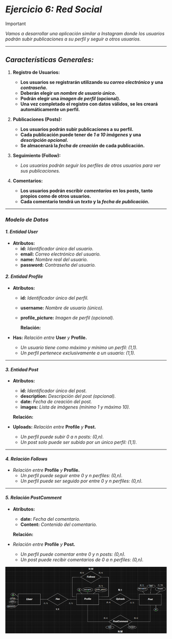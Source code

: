 <!-- Autor: Daniel Benjamin Perez Morales -->
<!-- GitHub: https://github.com/D4nitrix13 -->
<!-- GitLab: https://gitlab.com/D4nitrix13 -->
<!-- Correo electrónico: danielperezdev@proton.me -->

# ***Ejercicio 6: Red Social***

> [!IMPORTANT]
> *Vamos a desarrollar una aplicación similar a Instagram donde los usuarios podrán subir publicaciones a su perfil y seguir a otros usuarios.*

---

## ***Características Generales:***

1. **Registro de Usuarios:**
   - **Los usuarios se registrarán utilizando su *correo electrónico* y una *contraseña*.**
   - **Deberán elegir un *nombre de usuario único*.**
   - **Podrán elegir una *imagen de perfil* (opcional).**
   - **Una vez completado el registro con datos válidos, se les creará automáticamente un perfil.**

2. **Publicaciones (Posts):**
   - **Los usuarios podrán subir publicaciones a su perfil.**
   - **Cada publicación puede tener de *1 a 10 imágenes* y una *descripción opcional*.**
   - **Se almacenará la *fecha de creación* de cada publicación.**

3. **Seguimiento (Follow):**
   - *Los usuarios podrán seguir los perfiles de otros usuarios para ver sus publicaciones.*

4. **Comentarios:**
   - **Los usuarios podrán escribir *comentarios* en los posts, tanto propios como de otros usuarios.**
   - **Cada comentario tendrá un *texto* y la *fecha de publicación*.**

---

### ***Modelo de Datos***

#### ***1. Entidad User***

- **Atributos:**
  - **id:** *Identificador único del usuario.*
  - **email:** *Correo electrónico del usuario.*
  - **name:** *Nombre real del usuario.*
  - **password:** *Contraseña del usuario.*

#### ***2. Entidad Profile***

- **Atributos:**
  - **id:** *Identificador único del perfil.*
  - **username:** *Nombre de usuario (único).*
  - **profile_picture:** *Imagen de perfil (opcional).*

    **Relación:**

- **Has:** *Relación entre* **User** *y* **Profile.**
  - *Un usuario tiene como máximo y mínimo un perfil: (1,1).*
  - *Un perfil pertenece exclusivamente a un usuario: (1,1).*

---

#### ***3. Entidad Post***

- **Atributos:**
  - **id:** *Identificador único del post.*
  - **description:** *Descripción del post (opcional).*
  - **date:** *Fecha de creación del post.*
  - **images:** *Lista de imágenes (mínimo 1 y máximo 10).*

   **Relación:**  

- **Uploads:** *Relación entre* **Profile** *y* **Post.**
  - *Un perfil puede subir 0 a n posts: (0,n).*
  - *Un post solo puede ser subido por un único perfil: (1,1).*

---

#### ***4. Relación Follows***

- *Relación entre* **Profile** *y* **Profile.**
  - *Un perfil puede seguir entre 0 y n perfiles: (0,n).*
  - *Un perfil puede ser seguido por entre 0 y n perfiles: (0,n).*

---

#### ***5. Relación PostComment***

- **Atributos:**
  - **date:** *Fecha del comentario.*
  - **Content:** *Contenido del comentario.*

   **Relación:**  

- *Relación entre* **Profile** *y* **Post.**
  - *Un perfil puede comentar entre 0 y n posts: (0,n).*
  - *Un post puede recibir comentarios de 0 a n perfiles: (0,n).*

*![EjercicioSeis](/Images/EjercicioSeis.png "/Images/EjercicioSeis.png")*
